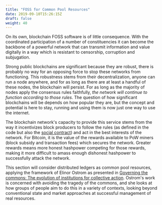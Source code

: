 ```yaml
---
title: "FOSS for Common Pool Resources"
date: 2019-09-10T15:26:15Z
draft: false
weight: 40
---
```



On its own, blockchain FOSS software is of little consequence. With the coordinated participation of a number of constituencies it can become the backbone of a powerful network that can transmit information and value digitally in a way which is resistant to censorship, corruption and subjugation.

Strong public blockchains are significant because they are robust, there is probably no way for an opposing force to stop these networks from functioning. This robustness stems from their decentralization, anyone can run a node anywhere, and for as long as there are at least a handful of these nodes, the blockchain will persist. For as long as the majority of nodes apply the consensus rules faithfully, *the network will continue to function according to those rules*. The question of how significant blockchains will be depends on how popular they are, but the concept and potential is here to stay, running and using them is now just one way to use the internet. 

The blockchain network's capacity to provide this service stems from the way it incentivizes block producers to follow the rules (as defined in the code but also the [social contract](https://medium.com/s/story/bitcoins-social-contract-1f8b05ee24a9)) and act in the best interests of the network. For Bitcoin, it is the value of the rewards available to PoW miners (block subsidy and transaction fees) which secures the network. Greater rewards means more honest hashpower competing for those rewards, making it more difficult to amass enough dishonest hashpower to successfully attack the network.

This section will consider distributed ledgers as common pool resources, applying the framework of Elinor Ostrom as presented in [Governing the commons: The evolution of institutions for collective action](https://wtf.tw/ref/ostrom_1990.pdf). Ostrom's work is concerned with avoiding the tragedy of the commons, and she looks at how groups of people aim to do this in a variety of contexts, looking beyond conventional state and market approaches at successful management of real resources. 